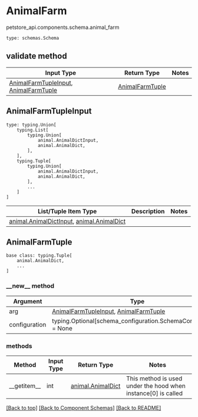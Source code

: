 # AnimalFarm
petstore_api.components.schema.animal_farm
```
type: schemas.Schema
```

## validate method
Input Type | Return Type | Notes
------------ | ------------- | -------------
[AnimalFarmTupleInput](#animalfarmtupleinput), [AnimalFarmTuple](#animalfarmtuple) | [AnimalFarmTuple](#animalfarmtuple) |

## AnimalFarmTupleInput
```
type: typing.Union[
    typing.List[
        typing.Union[
            animal.AnimalDictInput,
            animal.AnimalDict,
        ],
    ],
    typing.Tuple[
        typing.Union[
            animal.AnimalDictInput,
            animal.AnimalDict,
        ],
        ...
    ]
]
```
List/Tuple Item Type | Description | Notes
-------------------- | ------------- | -------------
[animal.AnimalDictInput](../../components/schema/animal.md#animaldictinput), [animal.AnimalDict](../../components/schema/animal.md#animaldict) |  |

## AnimalFarmTuple
```
base class: typing.Tuple[
    animal.AnimalDict,
    ...
]
```
### &lowbar;&lowbar;new&lowbar;&lowbar; method
Argument | Type
-------- | ------
arg      | [AnimalFarmTupleInput](#animalfarmtupleinput), [AnimalFarmTuple](#animalfarmtuple)
configuration | typing.Optional[schema_configuration.SchemaConfiguration] = None

### methods
Method | Input Type | Return Type | Notes
------ | ---------- | ----------- | ------
&lowbar;&lowbar;getitem&lowbar;&lowbar; | int | [animal.AnimalDict](../../components/schema/animal.md#animaldict) | This method is used under the hood when instance[0] is called

[[Back to top]](#top) [[Back to Component Schemas]](../../../README.md#Component-Schemas) [[Back to README]](../../../README.md)
